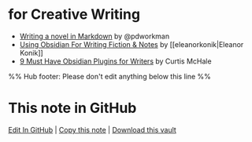 # for Creative Writing

- [Writing a novel in Markdown](https://pdworkman.com/writing-a-novel-in-markdown/) by @pdworkman
- [Using Obsidian For Writing Fiction & Notes](https://eleanorkonik.com/obsidian-for-writing/) by [[eleanorkonik|Eleanor Konik]]
- [9 Must Have Obsidian Plugins for Writers](https://curtismchale.ca/2022/01/10/9-obsidian-writing-plugins/) by Curtis McHale

%% Hub footer: Please don't edit anything below this line %%

# This note in GitHub

<span class="git-footer">[Edit In GitHub](https://github.dev/obsidian-community/obsidian-hub/blob/main/04%20-%20Guides%2C%20Workflows%2C%20%26%20Courses/for%20Creative%20Writing.md "git-hub-edit-note") | [Copy this note](https://raw.githubusercontent.com/obsidian-community/obsidian-hub/main/04%20-%20Guides%2C%20Workflows%2C%20%26%20Courses/for%20Creative%20Writing.md "git-hub-copy-note") | [Download this vault](https://github.com/obsidian-community/obsidian-hub/archive/refs/heads/main.zip "git-hub-download-vault") </span>
